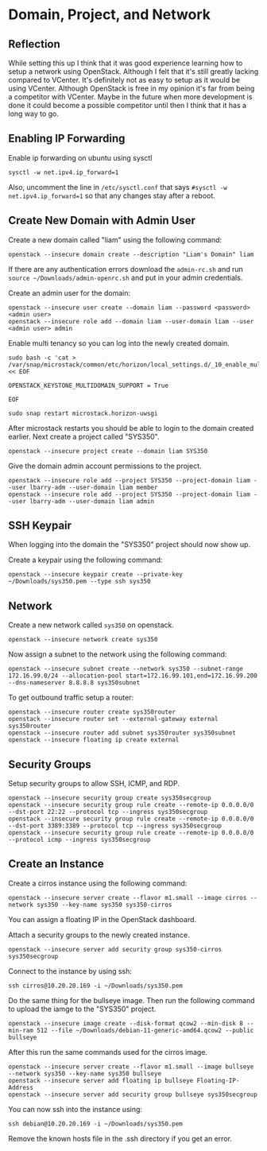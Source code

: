 # Domain, Project, and Network

## Reflection

While setting this up I think that it was good experience learning how to setup a network using OpenStack. Although I felt that it's still greatly lacking compared to VCenter. It's definitely not as easy to setup as it would be using VCenter. Although OpenStack is free in my opinion it's far from being a competitor with VCenter. Maybe in the future when more development is done it could become a possible competitor until then I think that it has a long way to go.  

## Enabling IP Forwarding

Enable ip forwarding on ubuntu using sysctl

```
sysctl -w net.ipv4.ip_forward=1
```

Also, uncomment the line in `/etc/sysctl.conf` that says `#sysctl -w net.ipv4.ip_forward=1` so that any changes stay after a reboot.  

## Create New Domain with Admin User

Create a new domain called "liam" using the following command:

```
openstack --insecure domain create --description "Liam's Domain" liam
```

If there are any authentication errors download the `admin-rc.sh` and run `source ~/Downloads/admin-openrc.sh` and put in your admin credentials.



Create an admin user for the domain:

```
openstack --insecure user create --domain liam --password <password> <admin user>
openstack --insecure role add --domain liam --user-domain liam --user <admin user> admin
```



Enable multi tenancy so you can log into the newly created domain.

```
sudo bash -c 'cat > /var/snap/microstack/common/etc/horizon/local_settings.d/_10_enable_multidomain_support.py' << EOF

OPENSTACK_KEYSTONE_MULTIDOMAIN_SUPPORT = True

EOF

sudo snap restart microstack.horizon-uwsgi
```

After microstack restarts you should be able to login to the domain created earlier. Next create a project called "SYS350".

`openstack --insecure project create --domain liam SYS350`

Give the domain admin account permissions to the project.

```
openstack --insecure role add --project SYS350 --project-domain liam --user lbarry-adm --user-domain liam member
openstack --insecure role add --project SYS350 --project-domain liam --user lbarry-adm --user-domain liam admin
```



## SSH Keypair

When logging into the domain the "SYS350" project should now show up. 

Create a keypair using the following command:

`openstack --insecure keypair create --private-key ~/Downloads/sys350.pem --type ssh sys350`



## Network

Create a new network called `sys350` on openstack.

`openstack --insecure network create sys350`

Now assign a subnet to the network using the following command:

`openstack --insecure subnet create --network sys350 --subnet-range 172.16.99.0/24 --allocation-pool start=172.16.99.101,end=172.16.99.200 --dns-nameserver 8.8.8.8 sys350subnet`

To get outbound traffic setup a router:

```
openstack --insecure router create sys350router
openstack --insecure router set --external-gateway external sys350router
openstack --insecure router add subnet sys350router sys350subnet
openstack --insecure floating ip create external
```



## Security Groups

Setup security groups to allow SSH, ICMP, and RDP. 

```
openstack --insecure security group create sys350secgroup
openstack --insecure security group rule create --remote-ip 0.0.0.0/0 --dst-port 22:22 --protocol tcp --ingress sys350secgroup
openstack --insecure security group rule create --remote-ip 0.0.0.0/0 --dst-port 3389:3389 --protocol tcp --ingress sys350secgroup
openstack --insecure security group rule create --remote-ip 0.0.0.0/0 --protocol icmp --ingress sys350secgroup
```



## Create an Instance

Create a cirros instance using the following command:

`openstack --insecure server create --flavor m1.small --image cirros --network sys350 --key-name sys350 sys350-cirros`

You can assign a floating IP in the OpenStack dashboard.

Attach a security groups to the newly created instance.

`openstack --insecure server add security group sys350-cirros sys350secgroup`

Connect to the instance by using ssh:

`ssh cirros@10.20.20.169 -i ~/Downloads/sys350.pem`

Do the same thing for the bullseye image. Then run the following command to upload the iamge to the "SYS350" project.

`openstack --insecure image create --disk-format qcow2 --min-disk 8 --min-ram 512 --file ~/Downloads/debian-11-generic-amd64.qcow2 --public bullseye`

After this run the same commands used for the cirros image.

```
openstack --insecure server create --flavor m1.small --image bullseye --network sys350 --key-name sys350 bullseye
openstack --insecure server add floating ip bullseye Floating-IP-Address
openstack --insecure server add security group bullseye sys350secgroup
```

You can now ssh into the instance using:

`ssh debian@10.20.20.169 -i ~/Downloads/sys350.pem`

Remove the known hosts file in the .ssh directory if you get an error.